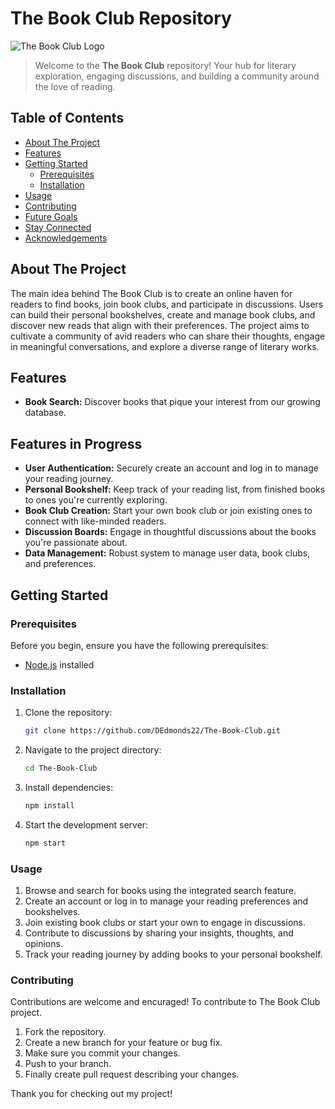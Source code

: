 # The Book Club Repository

![The Book Club Logo](https://your-image-url.com)

> Welcome to the **The Book Club** repository! Your hub for literary exploration, engaging discussions, and building a community around the love of reading.

## Table of Contents

- [About The Project](#about-the-project)
- [Features](#features)
- [Getting Started](#getting-started)
  - [Prerequisites](#prerequisites)
  - [Installation](#installation)
- [Usage](#usage)
- [Contributing](#contributing)
- [Future Goals](#future-goals)
- [Stay Connected](#stay-connected)
- [Acknowledgements](#acknowledgements)

## About The Project

The main idea behind The Book Club is to create an online haven for readers to find books, join book clubs, and participate in discussions. Users can build their personal bookshelves, create and manage book clubs, and discover new reads that align with their preferences. The project aims to cultivate a community of avid readers who can share their thoughts, engage in meaningful conversations, and explore a diverse range of literary works.

## Features

- **Book Search:** Discover books that pique your interest from our growing database.

## Features in Progress

- **User Authentication:** Securely create an account and log in to manage your reading journey.
- **Personal Bookshelf:** Keep track of your reading list, from finished books to ones you're currently exploring.
- **Book Club Creation:** Start your own book club or join existing ones to connect with like-minded readers.
- **Discussion Boards:** Engage in thoughtful discussions about the books you're passionate about.
- **Data Management:** Robust system to manage user data, book clubs, and preferences.

## Getting Started

### Prerequisites

Before you begin, ensure you have the following prerequisites:

- [Node.js](https://nodejs.org) installed

### Installation

1. Clone the repository:
   ```sh
   git clone https://github.com/DEdmonds22/The-Book-Club.git

2. Navigate to the project directory:
   ```sh
   cd The-Book-Club

3. Install dependencies:
   ```sh
   npm install

4. Start the development server:
   ```sh
   npm start

### Usage

1. Browse and search for books using the integrated search feature.
2. Create an account or log in to manage your reading preferences and bookshelves.
3. Join existing book clubs or start your own to engage in discussions.
4. Contribute to discussions by sharing your insights, thoughts, and opinions.
5. Track your reading journey by adding books to your personal bookshelf.

### Contributing

Contributions are welcome and encuraged! To contribute to The Book Club project.
1. Fork the repository.
2. Create a new branch for your feature or bug fix.
3. Make sure you commit your changes.
4. Push to your branch.
5. Finally create pull request describing your changes.

Thank you for checking out my project!
